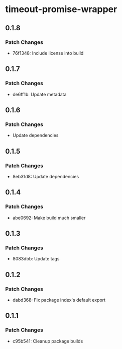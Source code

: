 # timeout-promise-wrapper

## 0.1.8

### Patch Changes

- 76f1348: Include license into build

## 0.1.7

### Patch Changes

- de6ff1b: Update metadata

## 0.1.6

### Patch Changes

- Update dependencies

## 0.1.5

### Patch Changes

- 8eb31d8: Update dependencies

## 0.1.4

### Patch Changes

- abe0692: Make build much smaller

## 0.1.3

### Patch Changes

- 8083dbb: Update tags

## 0.1.2

### Patch Changes

- dabd368: Fix package index's default export

## 0.1.1

### Patch Changes

- c95b541: Cleanup package builds
